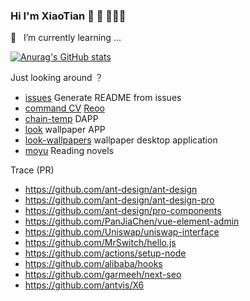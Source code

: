 ### Hi I'm XiaoTian 👋 💖 👨🏻‍💻

🌱  &nbsp; I’m currently learning ...

[![Anurag's GitHub stats](https://github-readme-stats.vercel.app/api?username=xiaotiandada&count_private=true&show_icons=true&theme=tokyonight)](https://github.com/anuraghazra/github-readme-stats)

Just looking around ？

- [issues](https://github.com/xiaotiandada/issues) Generate README from issues
- [command CV](https://command-cv.vercel.app) [Reoo](https://github.com/xiaotiandada/cv)
- [chain-temp](https://github.com/xiaotiandada/chain-temp) DAPP
- [look](https://github.com/xiaotiandada/look) wallpaper APP
- [look-wallpapers](https://github.com/xiaotiandada/look-wallpapers) wallpaper desktop application
- [moyu](https://github.com/xiaotiandada/moyu) Reading novels

<!-- 该死的“虚荣心” -->

Trace (PR)

- https://github.com/ant-design/ant-design
- https://github.com/ant-design/ant-design-pro
- https://github.com/ant-design/pro-components
- https://github.com/PanJiaChen/vue-element-admin
- https://github.com/Uniswap/uniswap-interface
- https://github.com/MrSwitch/hello.js
- https://github.com/actions/setup-node
- https://github.com/alibaba/hooks
- https://github.com/garmeeh/next-seo
- https://github.com/antvis/X6

<!--
**xiaotiandada/xiaotiandada** is a ✨ _special_ ✨ repository because its `README.md` (this file) appears on your GitHub profile.

Here are some ideas to get you started:

- 🔭 I’m currently working on ...
- 🌱 I’m currently learning ...
- 👯 I’m looking to collaborate on ...
- 🤔 I’m looking for help with ...
- 💬 Ask me about ...
- 📫 How to reach me: ...
- 😄 Pronouns: ...
- ⚡ Fun fact: ...
-->
